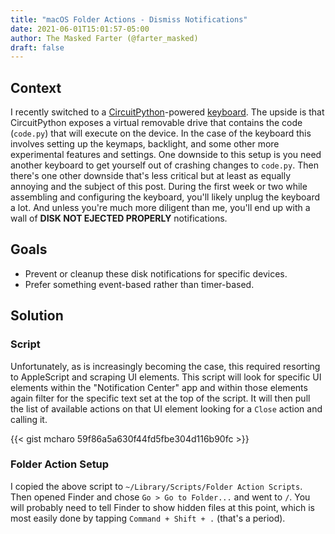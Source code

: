 ```yaml
---
title: "macOS Folder Actions - Dismiss Notifications"
date: 2021-06-01T15:01:57-05:00
author: The Masked Farter (@farter_masked)
draft: false
---
```


## Context

I recently switched to a [CircuitPython](https://circuitpython.org)-powered [keyboard](https://makerdiary.com/collections/mechanical-keyboard). The upside is that CircuitPython exposes a virtual removable drive that contains the code (`code.py`) that will execute on the device.  In the case of the keyboard this involves setting up the keymaps, backlight, and some other more experimental features and settings. One downside to this setup is you need another keyboard to get yourself out of crashing changes to `code.py`. Then there's one other downside that's less critical but at least as equally annoying and the subject of this post. During the first week or two while assembling and configuring the keyboard, you'll likely unplug the keyboard a lot. And unless you're much more diligent than me, you'll end up with a wall of **DISK NOT EJECTED PROPERLY** notifications.

## Goals

* Prevent or cleanup these disk notifications for specific devices.
* Prefer something event-based rather than timer-based.

## Solution

### Script

Unfortunately, as is increasingly becoming the case, this required resorting to AppleScript and scraping UI elements. This script will look for specific UI elements within the "Notification Center" app and within those elements again filter for the specific text set at the top of the script. It will then pull the list of available actions on that UI element looking for a `Close` action and calling it.

{{< gist mcharo 59f86a5a630f44fd5fbe304d116b90fc >}}

### Folder Action Setup

I copied the above script to `~/Library/Scripts/Folder Action Scripts`. Then opened Finder and chose `Go > Go to Folder...` and went to `/`. You will probably need to tell Finder to show hidden files at this point, which is most easily done by tapping `Command + Shift + .` (that's a period).